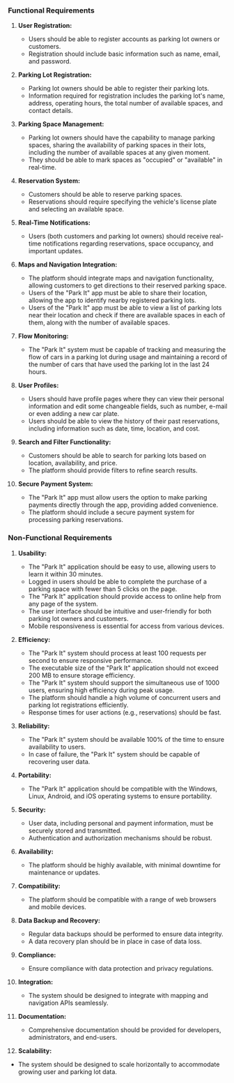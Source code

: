 ### Functional Requirements

1. **User Registration:**
   - Users should be able to register accounts as parking lot owners or customers.
   - Registration should include basic information such as name, email, and password.

2. **Parking Lot Registration:**
   - Parking lot owners should be able to register their parking lots.
   - Information required for registration includes the parking lot's name, address, operating hours, the total number of available spaces, and contact details.

3. **Parking Space Management:**
   - Parking lot owners should have the capability to manage parking spaces, sharing the availability of parking spaces in their lots, including the number of available spaces at any given moment.
   - They should be able to mark spaces as "occupied" or "available" in real-time.

4. **Reservation System:**
   - Customers should be able to reserve parking spaces.
   - Reservations should require specifying the vehicle's license plate and selecting an available space.

5. **Real-Time Notifications:**
   - Users (both customers and parking lot owners) should receive real-time notifications regarding reservations, space occupancy, and important updates.

6. **Maps and Navigation Integration:**
   - The platform should integrate maps and navigation functionality, allowing customers to get directions to their reserved parking space.
   - Users of the "Park It" app must be able to share their location, allowing the app to identify nearby registered parking lots.
   - Users of the "Park It" app must be able to view a list of parking lots near their location and check if there are available spaces in each of them, along with the number of available spaces.

7. **Flow Monitoring:**
   - The "Park It" system must be capable of tracking and measuring the flow of cars in a parking lot during usage and maintaining a record of the number of cars that have used the parking lot in the last 24 hours.

7. **User Profiles:**
   - Users should have profile pages where they can view their personal information and edit some changeable fields, such as number, e-mail or even adding a new car plate.
   - Users should be able to view the history of their past reservations, including information such as date, time, location, and cost.

8. **Search and Filter Functionality:**
   - Customers should be able to search for parking lots based on location, availability, and price.
   - The platform should provide filters to refine search results.

9. **Secure Payment System:**
   - The "Park It" app must allow users the option to make parking payments directly through the app, providing added convenience.
   - The platform should include a secure payment system for processing parking reservations.


### Non-Functional Requirements

1. **Usability:**
   - The "Park It" application should be easy to use, allowing users to learn it within 30 minutes.
   - Logged in users should be able to complete the purchase of a parking space with fewer than 5 clicks on the page.
   - The "Park It" application should provide access to online help from any page of the system.
   - The user interface should be intuitive and user-friendly for both parking lot owners and customers.
   - Mobile responsiveness is essential for access from various devices.

2. **Efficiency:**
   - The "Park It" system should process at least 100 requests per second to ensure responsive performance.
   - The executable size of the "Park It" application should not exceed 200 MB to ensure storage efficiency.
   - The "Park It" system should support the simultaneous use of 1000 users, ensuring high efficiency during peak usage.
   - The platform should handle a high volume of concurrent users and parking lot registrations efficiently.
   - Response times for user actions (e.g., reservations) should be fast.

3. **Reliability:**
   - The "Park It" system should be available 100% of the time to ensure availability to users.
   - In case of failure, the "Park It" system should be capable of recovering user data.

4. **Portability:**
   - The "Park It" application should be compatible with the Windows, Linux, Android, and iOS operating systems to ensure portability.

5. **Security:**
   - User data, including personal and payment information, must be securely stored and transmitted.
   - Authentication and authorization mechanisms should be robust.

6. **Availability:**
   - The platform should be highly available, with minimal downtime for maintenance or updates.

7. **Compatibility:**
   - The platform should be compatible with a range of web browsers and mobile devices.

8. **Data Backup and Recovery:**
   - Regular data backups should be performed to ensure data integrity.
   - A data recovery plan should be in place in case of data loss.

9. **Compliance:**
   - Ensure compliance with data protection and privacy regulations.

10. **Integration:**
    - The system should be designed to integrate with mapping and navigation APIs seamlessly.

11. **Documentation:**
    - Comprehensive documentation should be provided for developers, administrators, and end-users. 

12. **Scalability:**
   - The system should be designed to scale horizontally to accommodate growing user and parking lot data.